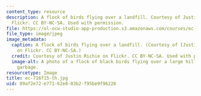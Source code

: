 ```yaml
---
content_type: resource
description: A flock of birds flying over a landfill. Courtesy of Justin Richie on
  Flickr. CC BY-NC-SA. Used with permission.
file: https://ol-ocw-studio-app-production.s3.amazonaws.com/courses/ec-716-d-lab-waste-fall-2015/89af2e72e77162e803b2f95be9f96228_ec-716f15-th.jpg
file_type: image/jpeg
image_metadata:
  caption: A flock of birds flying over a landfill. (Courtesy of [Justin Richie](https://www.flickr.com/photos/jritch/4677188339/)
    on Flickr. CC BY-NC-SA.)
  credit: Courtesy of Justin Richie on Flickr. CC BY-NC-SA. Used with permission.
  image-alt: A photo of a flock of black birds flying over a large hill covered in
    garbage.
resourcetype: Image
title: ec-716f15-th.jpg
uid: 89af2e72-e771-62e8-03b2-f95be9f96228
---
```

